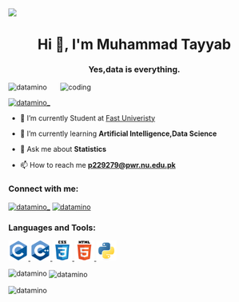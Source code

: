 <img align="center"  src="https://github.com/datamino/datamino/commit/96183da9c8e67ec8fe36ac9d128401cc1afa6cd5">
<h1 align="center">Hi 👋, I'm Muhammad Tayyab</h1>
<h3 align="center">Yes,data is everything.</h3>

<img align="right" alt="coding" width="400" src="https://user-images.githubusercontent.com/55389276/140866485-8fb1c876-9a8f-4d6a-98dc-08c4981eaf70.gif">



<p align="left"> <img src="https://komarev.com/ghpvc/?username=datamino&label=Profile%20views&color=0e75b6&style=flat" alt="datamino" /> </p>

<p align="left"> <a href="https://twitter.com/datamino_" target="blank"><img src="https://img.shields.io/twitter/follow/datamino_?logo=twitter&style=for-the-badge" alt="datamino_" /></a> </p>

- 🔭 I’m currently Student at [Fast Univeristy](https://www.nu.edu.pk/)

- 🌱 I’m currently learning **Artificial Intelligence,Data Science**

- 💬 Ask me about **Statistics**

- 📫 How to reach me **p229279@pwr.nu.edu.pk**

<h3 align="left">Connect with me:</h3>
<p align="left">
<a href="https://twitter.com/datamino_" target="blank"><img align="center" src="https://raw.githubusercontent.com/rahuldkjain/github-profile-readme-generator/master/src/images/icons/Social/twitter.svg" alt="datamino_" height="30" width="40" /></a>
<a href="https://linkedin.com/in/datamino" target="blank"><img align="center" src="https://raw.githubusercontent.com/rahuldkjain/github-profile-readme-generator/master/src/images/icons/Social/linked-in-alt.svg" alt="datamino" height="30" width="40" /></a>
</p>

<h3 align="left">Languages and Tools:</h3>
<p align="left"> <a href="https://www.cprogramming.com/" target="_blank" rel="noreferrer"> <img src="https://raw.githubusercontent.com/devicons/devicon/master/icons/c/c-original.svg" alt="c" width="40" height="40"/> </a> <a href="https://www.w3schools.com/cpp/" target="_blank" rel="noreferrer"> <img src="https://raw.githubusercontent.com/devicons/devicon/master/icons/cplusplus/cplusplus-original.svg" alt="cplusplus" width="40" height="40"/> </a> <a href="https://www.w3schools.com/css/" target="_blank" rel="noreferrer"> <img src="https://raw.githubusercontent.com/devicons/devicon/master/icons/css3/css3-original-wordmark.svg" alt="css3" width="40" height="40"/> </a> <a href="https://www.w3.org/html/" target="_blank" rel="noreferrer"> <img src="https://raw.githubusercontent.com/devicons/devicon/master/icons/html5/html5-original-wordmark.svg" alt="html5" width="40" height="40"/> </a> <a href="https://www.python.org" target="_blank" rel="noreferrer"> <img src="https://raw.githubusercontent.com/devicons/devicon/master/icons/python/python-original.svg" alt="python" width="40" height="40"/> </a> </p>

<p><img align="left" src="https://github-readme-stats.vercel.app/api/top-langs?username=datamino&show_icons=true&locale=en&layout=compact" alt="datamino" /></p>

<p>&nbsp;<img align="center" src="https://github-readme-stats.vercel.app/api?username=datamino&show_icons=true&locale=en" alt="datamino" /></p>

<p><img align="center" src="https://github-readme-streak-stats.herokuapp.com/?user=datamino&" alt="datamino" /></p>
